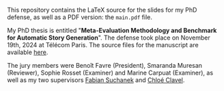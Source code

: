 This repository contains the LaTeX source for the slides for my PhD defense, as well as a PDF version: the `main.pdf` file.

My PhD thesis is entitled "**Meta-Evaluation Methodology and Benchmark for Automatic Story Generation**". The defense took place on November 19th, 2024 at Télécom Paris. The source files for the manuscript are available [here](https://github.com/cychhun/phd-thesis).

The jury members were Benoît Favre (President), Smaranda Muresan (Reviewer), Sophie Rosset (Examiner) and Marine Carpuat (Examiner), as well as my two supervisors [Fabian Suchanek](https://www.suchanek.name/) and [Chloé Clavel](https://clavel.wp.imt.fr/).

